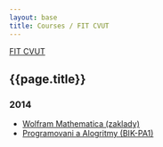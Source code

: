 ```yaml
---
layout: base
title: Courses / FIT CVUT
---
```


[FIT CVUT](..)

## {{page.title}}

### 2014

* [Wolfram Mathematica (zaklady)](2014-wolfram-mathematica-zaklady/)
* [Programovani a Alogritmy (BIK-PA1)](2014-programovani-a-algoritmy/)

